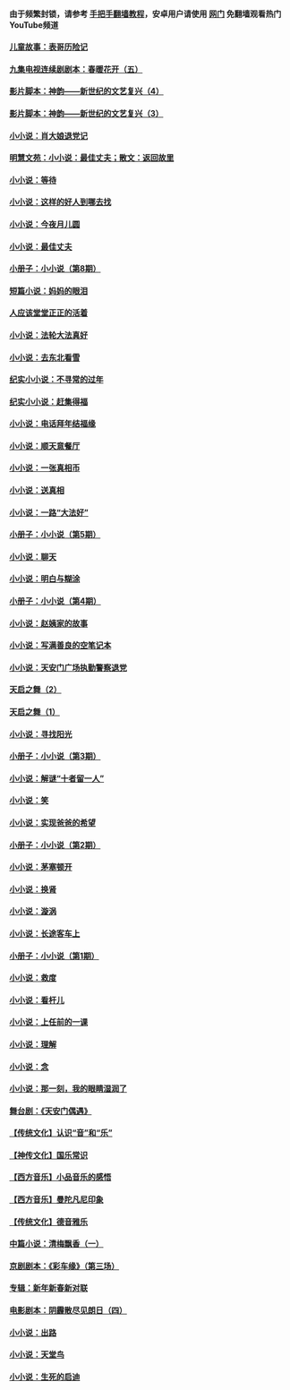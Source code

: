 #### 由于频繁封锁，请参考 [手把手翻墙教程](https://github.com/gfw-breaker/guides/wiki/)，安卓用户请使用 [网门](https://github.com/gfw-breaker/nogfw/blob/master/dl.md?t=06040801) 免翻墙观看热门YouTube频道 

#### [儿童故事：表哥历险记](../pages/328/383535.md?t=06040801) 

#### [九集电视连续剧剧本：春暖花开（五）](../pages/328/275919.md?t=06040801) 

#### [影片脚本：神韵——新世纪的文艺复兴（4）](../pages/328/266089.md?t=06040801) 

#### [影片脚本：神韵——新世纪的文艺复兴（3）](../pages/328/266087.md?t=06040801) 

#### [小小说：肖大娘退党记](../pages/328/239807.md?t=06040801) 

#### [明慧文苑：小小说：最佳丈夫；散文：返回故里](../pages/328/3439.md?t=06040801) 

#### [小小说：等待](../pages/328/223927.md?t=06040801) 

#### [小小说：这样的好人到哪去找](../pages/328/209396.md?t=06040801) 

#### [小小说：今夜月儿圆](../pages/328/193588.md?t=06040801) 

#### [小小说：最佳丈夫](../pages/328/190938.md?t=06040801) 

#### [小册子：小小说（第8期）](../pages/328/188202.md?t=06040801) 

#### [短篇小说：妈妈的眼泪](../pages/328/187712.md?t=06040801) 

#### [人应该堂堂正正的活着](../pages/328/182430.md?t=06040801) 

#### [小小说：法轮大法真好](../pages/328/174669.md?t=06040801) 

#### [小小说：去东北看雪](../pages/328/173882.md?t=06040801) 

#### [纪实小小说：不寻常的过年](../pages/328/173187.md?t=06040801) 

#### [纪实小小说：赶集得福](../pages/328/172652.md?t=06040801) 

#### [小小说：电话拜年结福缘](../pages/328/172533.md?t=06040801) 

#### [小小说：顺天意餐厅](../pages/328/170182.md?t=06040801) 

#### [小小说：一张真相币](../pages/328/169410.md?t=06040801) 

#### [小小说：送真相](../pages/328/166713.md?t=06040801) 

#### [小小说：一路“大法好”](../pages/328/162016.md?t=06040801) 

#### [小册子：小小说（第5期）](../pages/328/161131.md?t=06040801) 

#### [小小说：聊天](../pages/328/159640.md?t=06040801) 

#### [小小说：明白与糊涂](../pages/328/158101.md?t=06040801) 

#### [小册子：小小说（第4期）](../pages/328/158006.md?t=06040801) 

#### [小小说：赵姨家的故事](../pages/328/157843.md?t=06040801) 

#### [小小说：写满善良的空笔记本](../pages/328/157382.md?t=06040801) 

#### [小小说：天安门广场执勤警察退党](../pages/328/156982.md?t=06040801) 

#### [天启之舞（2）](../pages/328/153440.md?t=06040801) 

#### [天启之舞（1）](../pages/328/153439.md?t=06040801) 

#### [小小说：寻找阳光](../pages/328/153065.md?t=06040801) 

#### [小册子：小小说（第3期）](../pages/328/151715.md?t=06040801) 

#### [小小说：解谜“十者留一人”](../pages/328/148967.md?t=06040801) 

#### [小小说：笑](../pages/328/148905.md?t=06040801) 

#### [小小说：实现爸爸的希望](../pages/328/148096.md?t=06040801) 

#### [小册子：小小说（第2期）](../pages/328/147214.md?t=06040801) 

#### [小小说：茅塞顿开](../pages/328/147030.md?t=06040801) 

#### [小小说：换肾](../pages/328/146770.md?t=06040801) 

#### [小小说：漩涡](../pages/328/146683.md?t=06040801) 

#### [小小说：长途客车上](../pages/328/145076.md?t=06040801) 

#### [小册子：小小说（第1期）](../pages/328/143963.md?t=06040801) 

#### [小小说：救度](../pages/328/143927.md?t=06040801) 

#### [小小说：看杆儿](../pages/328/142137.md?t=06040801) 

#### [小小说：上任前的一课](../pages/328/140808.md?t=06040801) 

#### [小小说：理解](../pages/328/140476.md?t=06040801) 

#### [小小说：念](../pages/328/139513.md?t=06040801) 

#### [小小说：那一刻，我的眼睛湿润了](../pages/328/138476.md?t=06040801) 

#### [舞台剧：《天安门偶遇》](../pages/328/117155.md?t=06040801) 

#### [【传统文化】认识“音”和“乐”](../pages/328/108667.md?t=06040801) 

#### [【神传文化】国乐常识](../pages/328/104225.md?t=06040801) 

#### [【西方音乐】小品音乐的感悟](../pages/328/102924.md?t=06040801) 

#### [【西方音乐】曼陀凡尼印象](../pages/328/102922.md?t=06040801) 

#### [【传统文化】德音雅乐](../pages/328/102923.md?t=06040801) 

#### [中篇小说：清梅飘香（一）](../pages/328/101058.md?t=06040801) 

#### [京剧剧本：《彩车缘》（第三场）](../pages/328/96434.md?t=06040801) 

#### [专辑：新年新春新对联](../pages/328/94991.md?t=06040801) 

#### [电影剧本：阴霾散尽见朗日（四）](../pages/328/87081.md?t=06040801) 

#### [小小说：出路](../pages/328/84848.md?t=06040801) 

#### [小小说：天堂鸟](../pages/328/83084.md?t=06040801) 

#### [小小说：生死的启迪](../pages/328/70977.md?t=06040801) 

